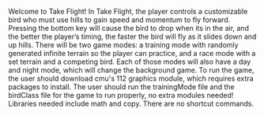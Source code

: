Welcome to Take Flight! In Take Flight, the player controls a customizable bird 
who must use hills to gain speed and momentum to fly forward. Pressing the bottom key will cause the bird to drop when its in the air, and the 
better the player’s timing, the faster the bird will fly as it slides down and 
up hills. There will be two game modes: a training mode with randomly 
generated infinite terrain so the player can practice, and a race mode with a 
set terrain and a competing bird. Each of those modes will also have a day 
and night mode, which will change the background game. To run the game, the user
 should download cmu's 112 graphics module, which requires extra packages to install.
The user should run the trainingMode file and the birdClass file for the game 
to run properly, no extra modules needed! Libraries needed include math and copy. There are no shortcut commands.



